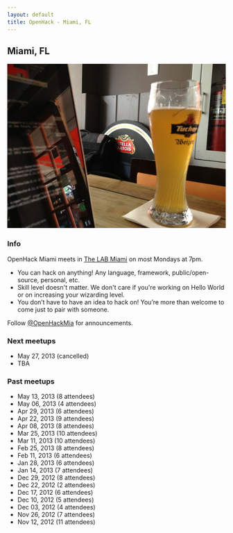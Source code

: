 ```yaml
---
layout: default
title: OpenHack - Miami, FL
---
```


## Miami, FL

![OpenHack Miami!](/miami/openhack_miami.jpeg)

### Info

OpenHack Miami meets in [The LAB Miami](http://thelabmiami.com/) on most Mondays at 7pm.

* You can hack on anything! Any language, framework, public/open-source, personal, etc.
* Skill level doesn't matter. We don't care if you're working on Hello World or on increasing your wizarding level.
* You don’t have to have an idea to hack on! You’re more than welcome to come just to pair with someone.

Follow [@OpenHackMia](http://twitter.com/openhackmia) for announcements.

### Next meetups

* May 27, 2013 (cancelled)
* TBA

### Past meetups

* May 13, 2013 (8 attendees)
* May 06, 2013 (4 attendees)
* Apr 29, 2013 (6 attendees)
* Apr 22, 2013 (9 attendees)
* Apr 08, 2013 (8 attendees)
* Mar 25, 2013 (10 attendees)
* Mar 11, 2013 (10 attendees)
* Feb 25, 2013 (8 attendees)
* Feb 11, 2013 (6 attendees)
* Jan 28, 2013 (6 attendees)
* Jan 14, 2013 (7 attendees)
* Dec 29, 2012 (8 attendees)
* Dec 22, 2012 (2 attendees)
* Dec 17, 2012 (6 attendees)
* Dec 10, 2012 (5 attendees)
* Dec 03, 2012 (4 attendees)
* Nov 26, 2012 (7 attendees)
* Nov 12, 2012 (11 attendees)
